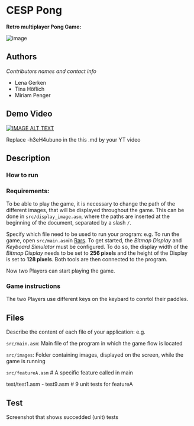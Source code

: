 # CESP Pong

**Retro multiplayer Pong Game:**

![image](https://user-images.githubusercontent.com/44570841/140504595-6d2e1c79-c619-4128-9c12-99f364c8ade0.png)
## Authors

_Contributors names and contact info_
- Lena Gerken
- Tina Höflich
- Miriam Penger

## Demo Video

[![IMAGE ALT TEXT](http://img.youtube.com/vi/-h3eH4ubuno/0.jpg)](http://www.youtube.com/watch?v=-h3eH4ubuno "Video Title")

Replace -h3eH4ubuno in the this .md by your YT video

## Description



### How to run


### Requirements:

To be able to play the game, it is necessary to change the path of the different images, that will be displayed throughout the game. This can be done in `src/display_image.asm`, where the paths are inserted at the beginning of the document, separated by a slash `/`.

Specify which file need to be used to run your program:
e.g.
To run the game, open `src/main.asm`in [Rars](https://github.com/TheThirdOne/rars). 
To get started, the _Bitmap Display_ and _Keyboard Simulator_ must be configured. To do so, the display width of the _Bitmap Display_ needs to be set to **256 pixels** and the height of the Display is set to **128 pixels**. Both tools are then connected to the program.

Now two Players can start playing the game. 

### Game instructions 
The two Players use different keys on the keybard to conrtol their paddles.

## Files
Describe the content of each file of your application: e.g.

`src/main.asm`: Main file of the program in which the game flow is located

`src/images`: Folder containing images, displayed on the screen, while the game is running

`src/featureA.asm` # A specific feature called in main

test/test1.asm - test9.asm # 9 unit tests for featureA


## Test
Screenshot that shows succedded (unit) tests 
